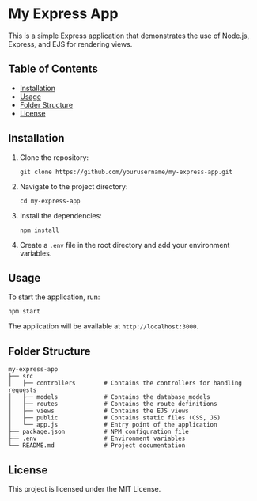 # My Express App

This is a simple Express application that demonstrates the use of Node.js, Express, and EJS for rendering views. 

## Table of Contents
- [Installation](#installation)
- [Usage](#usage)
- [Folder Structure](#folder-structure)
- [License](#license)

## Installation

1. Clone the repository:
   ```
   git clone https://github.com/yourusername/my-express-app.git
   ```

2. Navigate to the project directory:
   ```
   cd my-express-app
   ```

3. Install the dependencies:
   ```
   npm install
   ```

4. Create a `.env` file in the root directory and add your environment variables.

## Usage

To start the application, run:
```
npm start
```

The application will be available at `http://localhost:3000`.

## Folder Structure

```
my-express-app
├── src
│   ├── controllers        # Contains the controllers for handling requests
│   ├── models             # Contains the database models
│   ├── routes             # Contains the route definitions
│   ├── views              # Contains the EJS views
│   ├── public             # Contains static files (CSS, JS)
│   └── app.js             # Entry point of the application
├── package.json           # NPM configuration file
├── .env                   # Environment variables
└── README.md              # Project documentation
```

## License

This project is licensed under the MIT License.